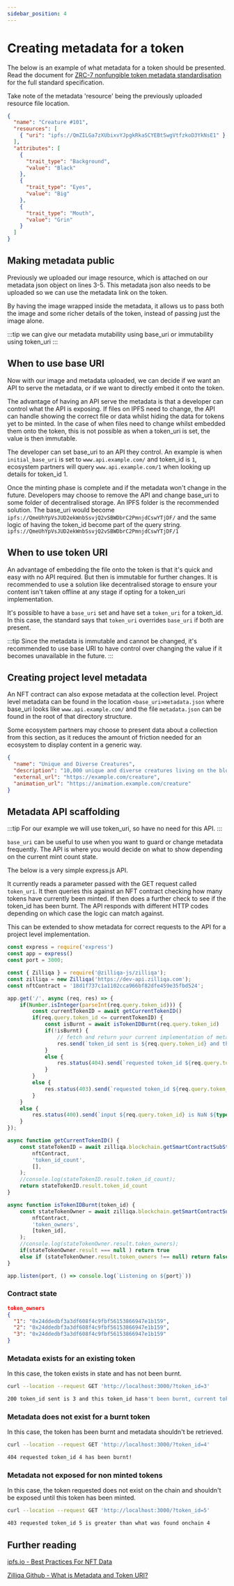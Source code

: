 ```yaml
---
sidebar_position: 4
---
```


# Creating metadata for a token

The below is an example of what metadata for a token should be presented. Read the document for [ZRC-7 nonfungible token metadata standardisation](https://github.com/Zilliqa/ZRC/blob/master/zrcs/zrc-7.md) for the full standard specification.

Take note of the metadata 'resource' being the previously uploaded resource file location.

```json {3,4,5}
{
  "name": "Creature #101",
  "resources": [
    { "uri": "ipfs://QmZILGa7zXUbixvYJpgkRkaSCYEBtSwgVtfzkoD3YkNsE1" }
  ],
  "attributes": [
    {
      "trait_type": "Background",
      "value": "Black"
    },
    {
      "trait_type": "Eyes",
      "value": "Big"
    },
    {
      "trait_type": "Mouth",
      "value": "Grin"
    }
  ]
}
```

## Making metadata public

Previously we uploaded our image resource, which is attached on our metadata json object on lines 3-5. This metadata json also needs to be uploaded so we can use the metadata link on the token.

By having the image wrapped inside the metadata, it allows us to pass both the image and some richer details of the token, instead of passing just the image alone.

:::tip
we can give our metadata mutability using base_uri or immutability using token_uri
:::

## When to use base URI

Now with our image and metadata uploaded, we can decide if we want an API to serve the metadata, or if we want to directly embed it onto the token.

The advantage of having an API serve the metadata is that a developer can control what the API is exposing. If files on IPFS need to change, the API can handle showing the correct file or data whilst hiding the data for tokens yet to be minted. In the case of when files need to change whilst embedded them onto the token, this is not possible as when a token_uri is set, the value is then immutable.

The developer can set base_uri to an API they control. An example is when ```initial_base_uri``` is set to ```www.api.example.com/``` and token_id is ```1```, ecosystem partners will query ```www.api.example.com/1``` when looking up details for token_id 1.

Once the minting phase is complete and if the metadata won't change in the future. Developers may choose to remove the API and change base_uri to some folder of decentralised storage. An IPFS folder is the recommended solution. The base_uri would become ```ipfs://QmeUhYpVsJUD2ekWnbSsvjQ2vSBWDbrC2PmnjdCswYTjDF/``` and the same logic of having the token_id become part of the query string. ```ipfs://QmeUhYpVsJUD2ekWnbSsvjQ2vSBWDbrC2PmnjdCswYTjDF/1```

## When to use token URI

An advantage of embedding the file onto the token is that it's quick and easy with no API required. But then is immutable for further changes. It is recommended to use a solution like decentralised storage to ensure your content isn't taken offline at any stage if opting for a token_uri implementation.

It's possible to have a ```base_uri``` set and have set a ```token_uri```  for a token_id. In this case, the standard says that ```token_uri``` overrides ```base_uri``` if both are present.

:::tip
Since the metadata is immutable and cannot be changed, it's recommended to use base URI to have control over changing the value if it becomes unavailable in the future.
:::

## Creating project level metadata

An NFT contract can also expose metadata at the collection level. Project level metadata can be found in the location ```<base_uri>metadata.json``` where base_uri looks like ```www.api.example.com/``` and the file ```metadata.json``` can be found in the root of that directory structure.

Some ecosystem partners may choose to present data about a collection from this section, as it reduces the amount of friction needed for an ecosystem to display content in a generic way.

```json
{
  "name": "Unique and Diverse Creatures",
  "description": "10,000 unique and diverse creatures living on the blockchain.",
  "external_url": "https://example.com/creature",
  "animation_url": "https://animation.example.com/creature"
}
```

## Metadata API scaffolding

:::tip
For our example we will use token_uri, so have no need for this API.
:::

```base_uri``` can be useful to use when you want to guard or change metadata frequently. The API is where you would decide on what to show depending on the current mint count state.

The below is a very simple express.js API.

It currently reads a parameter passed with the GET request called ```token_uri```. It then queries this against an NFT contract checking how many tokens have currently been minted. If then does a further check to see if the token_id has been burnt. The API responds with different HTTP codes depending on which case the logic can match against.

This can be extended to show metadata for correct requests to the API for a project level implementation.

```js
const express = require('express')
const app = express()
const port = 3000;

const { Zilliqa } = require('@zilliqa-js/zilliqa');
const zilliqa = new Zilliqa('https://dev-api.zilliqa.com');
const nftContract = '18d1f737c1a1102cca966bf82dfe459e35fbd524';

app.get('/', async (req, res) => {
    if(Number.isInteger(parseInt(req.query.token_id))) {
        const currentTokenID = await getCurrentTokenID()
        if(req.query.token_id <= currentTokenID) {
            const isBurnt = await isTokenIDBurnt(req.query.token_id)
            if(!isBurnt) {
                // fetch and return your current implementation of metadata.json
                res.send(`token_id sent is ${req.query.token_id} and this token_id hasn't been burnt, current token_id onchain is ${currentTokenID}`) 
            } 
            else {
                res.status(404).send(`requested token_id ${req.query.token_id} has been burnt!`);
            }
        } 
        else {
            res.status(403).send(`requested token_id ${req.query.token_id} is greater than what was found onchain ${currentTokenID}`);
        }
    } 
    else {
        res.status(400).send(`input ${req.query.token_id} is NaN ${typeof req.query.token_id}`);
    }
});

async function getCurrentTokenID() {
    const stateTokenID = await zilliqa.blockchain.getSmartContractSubState(
        nftContract,
        'token_id_count',
        [],
    );
    //console.log(stateTokenID.result.token_id_count);
    return stateTokenID.result.token_id_count
}

async function isTokenIDBurnt(token_id) {
    const stateTokenOwner = await zilliqa.blockchain.getSmartContractSubState(
        nftContract,
        'token_owners',
        [token_id],
    );
    //console.log(stateTokenOwner.result.token_owners);
    if(stateTokenOwner.result === null ) return true
    else if (stateTokenOwner.result.token_owners !== null) return false
}

app.listen(port, () => console.log(`Listening on ${port}`))
```

### Contract state

```json
token_owners
{
  "1": "0x24ddedbf3a3df608f4c9fbf56153866947e1b159",
  "2": "0x24ddedbf3a3df608f4c9fbf56153866947e1b159",
  "3": "0x24ddedbf3a3df608f4c9fbf56153866947e1b159"
}
```

### Metadata exists for an existing token

In this case, the token exists in state and has not been burnt.

```bash
curl --location --request GET 'http://localhost:3000/?token_id=3'

200 token_id sent is 3 and this token_id hasn't been burnt, current token_id onchain is 4
```

### Metadata does not exist for a burnt token

In this case, the token has been burnt and metadata shouldn't be retrieved.

```bash
curl --location --request GET 'http://localhost:3000/?token_id=4'

404 requested token_id 4 has been burnt!
```

### Metadata not exposed for non minted tokens

In this case, the token requested does not exist on the chain and shouldn't be exposed until this token has been minted.

```bash
curl --location --request GET 'http://localhost:3000/?token_id=5'

403 requested token_id 5 is greater than what was found onchain 4
```

## Further reading

[ipfs.io - Best Practices For NFT Data](https://docs.ipfs.io/how-to/best-practices-for-nft-data)

[Zilliqa Github - What is Metadata and Token URI?](https://github.com/Zilliqa/ZRC/blob/main/zrcs/zrc-7.md#i-what-is-metadata-and-token-uri)
